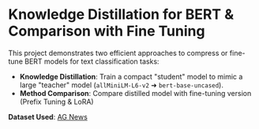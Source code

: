 # Knowledge Distillation for BERT & Comparison with Fine Tuning

This project demonstrates two efficient approaches to compress or fine-tune BERT models for text classification tasks:

- **Knowledge Distillation**: Train a compact "student" model to mimic a large "teacher" model (`allMiniLM-L6-v2` ➜ `bert-base-uncased`).
- **Method Comparison**: Compare distilled model with fine-tuning version (Prefix Tuning & LoRA)

**Dataset Used**: [AG News](https://huggingface.co/datasets/ag_news)
